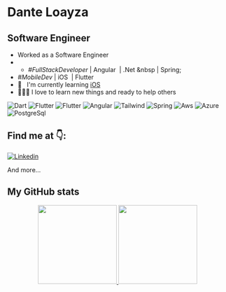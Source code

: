 # Dante Loayza

## Software Engineer 

- Worked as a Software Engineer
- - _#FullStackDeveloper_ | Angular &nbsp;| .Net  &nbsp | Spring; 
- _#MobileDev_ | iOS  &nbsp;| Flutter &nbsp; 
- 📖 &nbsp; I'm currently learning [iOS](https://developer.apple.com/swift/)
- 👨🏻‍💻 I love to learn new things and ready to help others

![Dart](https://img.shields.io/badge/Dart-0175C2?style=for-the-badge&logo=dart&logoColor=white)
![Flutter](https://img.shields.io/badge/Flutter-02569B?style=for-the-badge&logo=flutter&logoColor=white)
![Flutter](https://img.shields.io/badge/TypeScript-007ACC?style=for-the-badge&logo=typescript&logoColor=white)
![Angular](https://img.shields.io/badge/Angular-DD0031?style=for-the-badge&logo=angular&logoColor=white)
![Tailwind](https://img.shields.io/badge/Tailwind_CSS-38B2AC?style=for-the-badge&logo=tailwind-css&logoColor=white)
![Spring](https://img.shields.io/badge/Spring-6DB33F?style=for-the-badge&logo=spring&logoColor=white)
![Aws](https://img.shields.io/badge/Amazon_AWS-232F3E?style=for-the-badge&logo=amazon-aws&logoColor=white)
![Azure](https://img.shields.io/badge/Microsoft_Azure-0089D6?style=for-the-badge&logo=microsoft-azure&logoColor=white)
![PostgreSql](https://img.shields.io/badge/PostgreSQL-316192?style=for-the-badge&logo=postgresql&logoColor=whi)

## Find me at 👇:

[![Linkedin](https://img.shields.io/badge/LinkedIn-0077B5?style=for-the-badge&logo=linkedin&logoColor=white)](https://www.linkedin.com/in/kenneth-dante-loayza-avila-326516255/)

<!--  ## Find my apps👇: -->


<!-- YT:START   -->
<!-- ## 📚 Last Post


- [Learn Go in 8 minutes ](https://www.donmanuel.dev/posts/learn-go-in-8-minutes)
- [Diccionarios en Python](https://www.donmanuel.dev/posts/que-es-un-diccionario-de-datos)
- [Tuplas en Python](https://dev.to/manuelduarte077/tuplas-en-python-tuple-5e52)
- [¿Como hacer un Deploy a Firebase Hosting?](https://dev.to/manuelduarte077/como-hacer-un-deploy-a-firebase-hosting-1d1j)
- [Instalación de Docker en Ubuntu](https://dev.to/manuelduarte077/instalacion-de-docker-en-ubuntu-4mhf)  -->
<!-- YT:END -->

And more...

## My GitHub stats

<p align="center">
  <a href="https://github.com/DanteLoay18">
    <img height="180em" src="https://github-readme-stats-eight-theta.vercel.app/api?username=DanteLoay18&show_icons=true&theme=buefy&count_private=true"/>
    <img height="180em" src="https://github-readme-stats-eight-theta.vercel.app/api/top-langs/?username=DanteLoay18&layout=compact&langs_count=8&theme=buefy&count_private=true"/>
  </a>  
</p>
